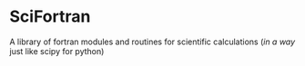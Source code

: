 # SciFortran
A library of fortran modules and routines for scientific calculations (*in a way* just like scipy for python)

